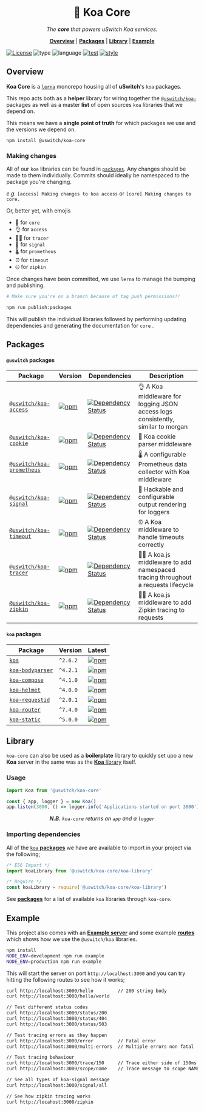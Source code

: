 <h1 align="center">🎾 Koa Core</h1>

<p align="center">
  <i>
    The <b>core</b> that powers uSwitch Koa services.
  </i>
</p>

<p align="center">
  <b><a href="#overview">Overview</a></b>
  |
  <b><a href="#packages">Packages</a></b>
  |
  <b><a href="#library">Library</a></b>
  |
  <b><a href="#example">Example</a></b>
</p>

[![License](https://img.shields.io/github/license/mashape/apistatus.svg?style=for-the-badge)]()
![type](https://img.shields.io/badge/⚡-library-c45366.svg?style=for-the-badge)
![language](https://img.shields.io/badge/❤-Node-da776c.svg?style=for-the-badge)
[![test](https://img.shields.io/badge/🔬-Jest-e9a279.svg?style=for-the-badge)](https://facebook.github.io/jest/)
[![style](https://img.shields.io/badge/🎨-Standard-e4ca93.svg?style=for-the-badge)](https://standardjs.com)

## Overview

**Koa Core** is a [`lerna`](https://github.com/lerna/lerna) monorepo
housing all of **uSwitch**'s `koa` packages.

This repo acts both as a **helper** library for wiring together the
[`@uswitch/koa-`](https://github.com/uswitch/koa-core/tree/master/packages) packages as well as a master **list** of open sources
`koa` libraries that we depend on.

This means we have a **single point of truth** for which packages we use
and the versions we depend on.

```
npm install @uswitch/koa-core
```

### Making changes

All of our `koa` libraries can be found in
[`packages`](https://github.com/uswitch/koa-core/tree/master/packages). Any
changes should be made to them individually. Commits should ideally be
namespaced to the package you're changing.

_e.g._ `[access] Making changes to koa access` or `[core] Making
changes to core.`

Or, better yet, with emojis

* 🎾 for `core`
* 👌 for `access`
* 🕵️‍♀️ for `tracer`
* 🚦 for `signal`
* 🌡️ for `prometheus`
* ⏰ for `timeout`
* 🤐 for `zipkin`

Once changes have been committed, we use `lerna` to manage the bumping
and publishing.

```sh
# Make sure you're on a branch because of tag push permissions!!

npm run publish:packages
```

This will publish the individual libraries followed by performing
updating dependencies and generating the documentation for `core` .

## Packages

#### `@uswitch` packages

<!-- DO NOT REMOVE - This is generated documentation  -->
<!-- [doc-list-packages-internal:start] -->
<!-- Generated Sat Dec 05 2020 20:09:28 GMT+0000 (Greenwich Mean Time) -->
| Package | Version | Dependencies | Description |
|--|--|--|--|
| [`@uswitch/koa-access`](https://www.npmjs.com/package/@uswitch/koa-access) | [![npm](https://img.shields.io/npm/v/@uswitch/koa-access.svg?maxAge=2592000)](https://www.npmjs.com/package/@uswitch/koa-access) | [![Dependency Status](https://david-dm.org/@uswitch/koa-access.svg?path=packages/@uswitch/koa-access)](https://david-dm.org/@uswitch/koa-access?path=packages/@uswitch/koa-access) | 👌 A Koa middleware for logging JSON access logs consistently, similar to morgan |
| [`@uswitch/koa-cookie`](https://www.npmjs.com/package/@uswitch/koa-cookie) | [![npm](https://img.shields.io/npm/v/@uswitch/koa-cookie.svg?maxAge=2592000)](https://www.npmjs.com/package/@uswitch/koa-cookie) | [![Dependency Status](https://david-dm.org/@uswitch/koa-cookie.svg?path=packages/@uswitch/koa-cookie)](https://david-dm.org/@uswitch/koa-cookie?path=packages/@uswitch/koa-cookie) | 🍪 Koa cookie parser middleware |
| [`@uswitch/koa-prometheus`](https://www.npmjs.com/package/@uswitch/koa-prometheus) | [![npm](https://img.shields.io/npm/v/@uswitch/koa-prometheus.svg?maxAge=2592000)](https://www.npmjs.com/package/@uswitch/koa-prometheus) | [![Dependency Status](https://david-dm.org/@uswitch/koa-prometheus.svg?path=packages/@uswitch/koa-prometheus)](https://david-dm.org/@uswitch/koa-prometheus?path=packages/@uswitch/koa-prometheus) | 🌡️ A configurable Prometheus data collector with Koa middleware |
| [`@uswitch/koa-signal`](https://www.npmjs.com/package/@uswitch/koa-signal) | [![npm](https://img.shields.io/npm/v/@uswitch/koa-signal.svg?maxAge=2592000)](https://www.npmjs.com/package/@uswitch/koa-signal) | [![Dependency Status](https://david-dm.org/@uswitch/koa-signal.svg?path=packages/@uswitch/koa-signal)](https://david-dm.org/@uswitch/koa-signal?path=packages/@uswitch/koa-signal) | 🚦 Hackable and configurable output rendering for loggers |
| [`@uswitch/koa-timeout`](https://www.npmjs.com/package/@uswitch/koa-timeout) | [![npm](https://img.shields.io/npm/v/@uswitch/koa-timeout.svg?maxAge=2592000)](https://www.npmjs.com/package/@uswitch/koa-timeout) | [![Dependency Status](https://david-dm.org/@uswitch/koa-timeout.svg?path=packages/@uswitch/koa-timeout)](https://david-dm.org/@uswitch/koa-timeout?path=packages/@uswitch/koa-timeout) | ⏰ A Koa middleware to handle timeouts correctly |
| [`@uswitch/koa-tracer`](https://www.npmjs.com/package/@uswitch/koa-tracer) | [![npm](https://img.shields.io/npm/v/@uswitch/koa-tracer.svg?maxAge=2592000)](https://www.npmjs.com/package/@uswitch/koa-tracer) | [![Dependency Status](https://david-dm.org/@uswitch/koa-tracer.svg?path=packages/@uswitch/koa-tracer)](https://david-dm.org/@uswitch/koa-tracer?path=packages/@uswitch/koa-tracer) | 🕵️‍♀️ A koa.js middleware to add namespaced tracing throughout a requests lifecycle |
| [`@uswitch/koa-zipkin`](https://www.npmjs.com/package/@uswitch/koa-zipkin) | [![npm](https://img.shields.io/npm/v/@uswitch/koa-zipkin.svg?maxAge=2592000)](https://www.npmjs.com/package/@uswitch/koa-zipkin) | [![Dependency Status](https://david-dm.org/@uswitch/koa-zipkin.svg?path=packages/@uswitch/koa-zipkin)](https://david-dm.org/@uswitch/koa-zipkin?path=packages/@uswitch/koa-zipkin) | 🕵️‍♀️ A koa.js middleware to add Zipkin tracing to requests |
<!-- [doc-list-packages-internal:end] -->
<!-- DO NOT REMOVE - This is generated documentation -->


#### `koa` packages
<!-- DO NOT REMOVE - This is generated documentation  -->
<!-- [doc-list-packages:start] -->
<!-- Generated Sat Dec 05 2020 20:09:27 GMT+0000 (Greenwich Mean Time) -->
| Package | Version | Latest |
|--|--|--|
| [`koa`](https://www.npmjs.com/package/koa) | `^2.6.2` | [![npm](https://img.shields.io/npm/v/koa.svg?maxAge=2592000)](https://www.npmjs.com/package/koa) |
| [`koa-bodyparser`](https://www.npmjs.com/package/koa-bodyparser) | `^4.2.1` | [![npm](https://img.shields.io/npm/v/koa-bodyparser.svg?maxAge=2592000)](https://www.npmjs.com/package/koa-bodyparser) |
| [`koa-compose`](https://www.npmjs.com/package/koa-compose) | `^4.1.0` | [![npm](https://img.shields.io/npm/v/koa-compose.svg?maxAge=2592000)](https://www.npmjs.com/package/koa-compose) |
| [`koa-helmet`](https://www.npmjs.com/package/koa-helmet) | `^4.0.0` | [![npm](https://img.shields.io/npm/v/koa-helmet.svg?maxAge=2592000)](https://www.npmjs.com/package/koa-helmet) |
| [`koa-requestid`](https://www.npmjs.com/package/koa-requestid) | `^2.0.1` | [![npm](https://img.shields.io/npm/v/koa-requestid.svg?maxAge=2592000)](https://www.npmjs.com/package/koa-requestid) |
| [`koa-router`](https://www.npmjs.com/package/koa-router) | `^7.4.0` | [![npm](https://img.shields.io/npm/v/koa-router.svg?maxAge=2592000)](https://www.npmjs.com/package/koa-router) |
| [`koa-static`](https://www.npmjs.com/package/koa-static) | `^5.0.0` | [![npm](https://img.shields.io/npm/v/koa-static.svg?maxAge=2592000)](https://www.npmjs.com/package/koa-static) |
<!-- [doc-list-packages:end] -->
<!-- DO NOT REMOVE - This is generated documentation -->

## Library

`koa-core` can also be used as a **boilerplate** library to quickly
set upo a new **Koa** server in the same was as the [**Koa**
library](https://github.com/koajs/koa) itself.

### Usage

```js
import Koa from '@uswitch/koa-core'

const { app, logger } = new Koa()
app.listen(3000, () => logger.info('Applications started on port 3000'))
```

<p align="center"><i><b>N.B.</b> <code>koa-core</code> returns an <code>app</code> and a <code>logger</code></i></p>


### Importing dependencies

All of the [`koa` **packages**](#packages) we have are available to import in your
project via the following;

```js
/* ES6 Import */
import koaLibrary from '@uswitch/koa-core/koa-library'

/* Require */
const koaLibrary = require('@uswitch/koa-core/koa-library')
```

See [**packages**](#packages) for a list of available `koa` libraries
through `koa-core`.


## Example

This project also comes with an [**Example
server**](https://github.com/uswitch/koa-core/blob/master/__example__/server.js)
and some example
[**routes**](https://github.com/uswitch/koa-core/blob/master/__example__/server-routes.js)
which shows how we use the `@uswitch/koa` libraries.

```sh
npm install
NODE_ENV=development npm run example
NODE_ENV=production npm run example
```

This will start the server on port `http://localhost:3000` and you can
try hitting the following routes to see how it works;

```sh
curl http://localhost:3000/hello         // 200 string body
curl http://localhost:3000/hello/world

// Test different status codes
curl http://localhost:3000/status/200
curl http://localhost:3000/status/404
curl http://localhost:3000/status/503

// Test tracing errors as they happen
curl http://localhost:3000/error         // Fatal error
curl http://localhost:3000/multi-errors  // Multiple errors non fatal

// Test tracing behaviour
curl http://localhost:3000/trace/150     // Trace either side of 150ms async
curl http://localhost:3000/scope/name    // Trace message to scope NAME

// See all types of koa-signal message
curl http://localhost:3000/signal/all

// See how zipkin tracing works
curl http://locahost:3000/zipkin
```
